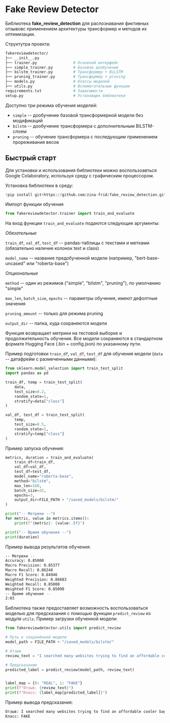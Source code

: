 # Fake Review Detector
Библиотека **fake_review_detection** для распознавания фиктивных отзывовс применением архитектуры трансформер и методов их оптимизации.

Структутра проекта:
```bash
fakereviewdetector/
├── __init__.py
├── trainer.py                # Основной интерфейс
├── simple_trainer.py         # Базовое дообучение
├── bilstm_trainer.py         # Трансформер + BiLSTM
├── pruning_trainer.py        # Трансформер + pruning
├── models.py                 # Классы моделей
├── utils.py                  # Вспомогательные функции
requirements.txt              # Зависимости
setup.py                      # Установщик библиотеки
```

Доступно три режима обучения моделей: 
- `simple` -- дообучение базовой трансформерной модели без модификаций
- `bilstm` -- дообучение трансформера с дополнительным BiLSTM-слоем
- `pruning` -- обучение трансформера с последующим применением прореживания весов

## Быстрый старт
Для установки и использования библиотеки можно воспользоавться Google Colaboratory, используя среду с графическим процессором.

Установка библиотеки в среду:
```python
!pip install git+https://github.com/zina-frid/fake_review_detection.git
```

Импорт функции обучения
```python
from fakereviewdetector.trainer import train_and_evaluate
```

На вход функции ``train_and_evaluate`` подаются следующие аргументы:

*Обязательные*

`train_df`, `val_df`, `test_df` -- pandas-таблицы с текстами и метками (обязательно наличие колонок text и class)

`model_name` -- название предобученной модели (например, "bert-base-uncased" или "roberta-base")

*Опциональные*

`method` -- один из режимов ("simple", "bilstm", "pruning"), по умолчанию "simple"

`max_len`, `batch_size`, `epochs` -- параметры обучения, имеют дефолтные значения

`pruning_amount` -- только для режима pruning

`output_dir` -- папка, куда сохраняются модели

Функция возвращает метрики на тестовой выборке и продолжительность обучения. Все модели сохраняются в стандартном формате Hugging Face (.bin + config.json) по указанному пути.


Пример подготовки `train_df`, `val_df`, `test_df` для обучения модели (`data` -- датафрейм с размеченными данными):
```python
from sklearn.model_selection import train_test_split
import pandas as pd

train_df, temp = train_test_split(
    data,
    test_size=0.2,
    random_state=1,
    stratify=data["class"]
)

val_df, test_df = train_test_split(
    temp,
    test_size=0.5,
    random_state=1,
    stratify=temp["class"]
)
```

Пример запуска обучения:
```python
metrics, duration = train_and_evaluate(
    train_df=train_df,
    val_df=val_df,
    test_df=test_df,
    model_name="roberta-base",
    method="bilstm",
    max_len=160,
    batch_size=32,
    epochs=3,
    output_dir=FILE_PATH + "/saved_models/bilstm/"
)

print("-- Метрики --")
for metric, value in metrics.items():
    print(f"{metric}: {value:.5f}")

print("-- Время обучения --")
print(duration)
```

Пример вывода результатов обучения:
```bash
-- Метрики --
Accuracy: 0.85000
Macro Precision: 0.85377
Macro Recall: 0.86248
Macro F1 Score: 0.84946
Weighted Precision: 0.86883
Weighted Recall: 0.85000
Weighted F1 Score: 0.85090
-- Время обучения --
2:03
```



Библиотека также предоставляет возможность воспользоваться моделью для предсказания с помощью функции `predict_review` из модуля `utils`. 
Пример загрузки обученной модели:
```python
from fakereviewdetector.utils import predict_review

# Путь к сохранённой модели
model_path = FILE_PATH + "/saved_models/bilstm/"

# Отзыв
review_text = "I searched many websites trying to find an affordable cooler bag to replace one I had bought from QVC many years earlier These are just what the doctor ordered at a reasonable price I live out in the country about miles away from the nearest supermarket so these are an essential for me to be able to buy milk products and meats safely especially in hot summer weather You can really load them down You will not regret this purchase They are very easily cleaned if you have a spill and well constructed to last for a long while"

# Предсказание
predicted_label = predict_review(model_path, review_text)


label_map = {0: "REAL", 1: "FAKE"}
print(f"Отзыв: {review_text}")
print(f"Класс: {label_map[predicted_label]}")
```

Пример вывода предсказания:
```bash
Отзыв: I searched many websites trying to find an affordable cooler bag to replace one I had bought from QVC many years earlier These are just what the doctor ordered at a reasonable price I live out in the country about miles away from the nearest supermarket so these are an essential for me to be able to buy milk products and meats safely especially in hot summer weather You can really load them down You will not regret this purchase They are very easily cleaned if you have a spill and well constructed to last for a long while
Класс: FAKE
```
